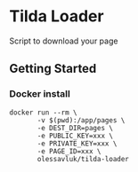 # Tilda Loader

Script to download your page

## Getting Started

### Docker install

```
docker run --rm \
       -v $(pwd):/app/pages \
       -e DEST_DIR=pages \
       -e PUBLIC_KEY=xxx \
       -e PRIVATE_KEY=xxx \
       -e PAGE_ID=xxx \
       olessavluk/tilda-loader
```
